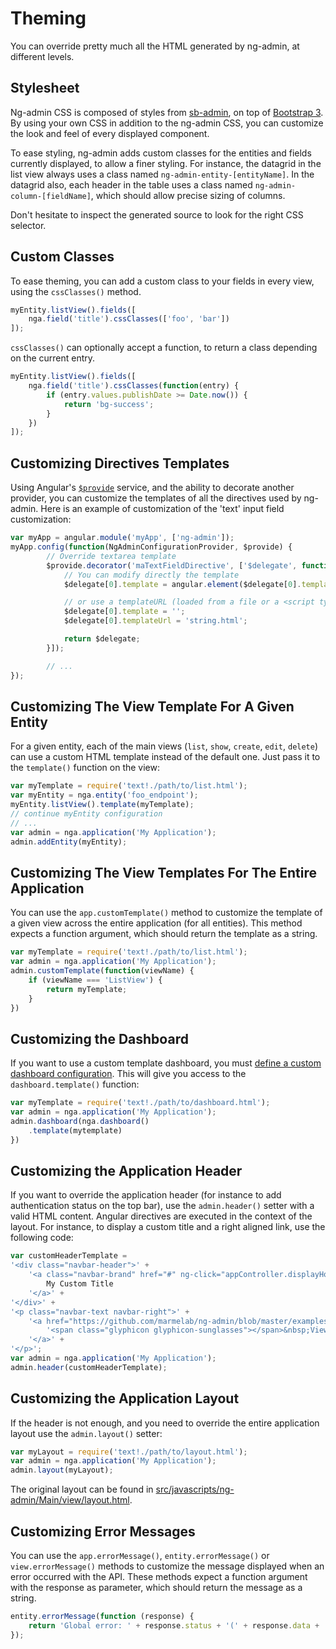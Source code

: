 # Theming

You can override pretty much all the HTML generated by ng-admin, at different levels.

## Stylesheet

Ng-admin CSS is composed of styles from [sb-admin](http://ironsummitmedia.github.io/startbootstrap-sb-admin-2/), on top of [Bootstrap 3](http://getbootstrap.com/). By using your own CSS in addition to the ng-admin CSS, you can customize the look and feel of every displayed component. 

To ease styling, ng-admin adds custom classes for the entities and fields currently displayed, to allow a finer styling. For instance, the datagrid in the list view always uses a class named `ng-admin-entity-[entityName]`. In the datagrid also, each header in the table uses a class named `ng-admin-column-[fieldName]`, which should allow precise sizing of columns. 

Don't hesitate to inspect the generated source to look for the right CSS selector.

## Custom Classes

To ease theming, you can add a custom class to your fields in every view, using the `cssClasses()` method.

```js
myEntity.listView().fields([
    nga.field('title').cssClasses(['foo', 'bar'])
]);
```

`cssClasses()` can optionally accept a function, to return a class depending on the current entry.

```js
myEntity.listView().fields([
    nga.field('title').cssClasses(function(entry) {
        if (entry.values.publishDate >= Date.now()) {
            return 'bg-success';
        }
    })
]);
```

## Customizing Directives Templates

Using Angular's [`$provide`](https://docs.angularjs.org/api/auto/service/$provide) service, and the ability to decorate another provider, you can customize the templates of all the directives used by ng-admin. Here is an example of customization of the 'text' input field customization:

```js
var myApp = angular.module('myApp', ['ng-admin']);
myApp.config(function(NgAdminConfigurationProvider, $provide) {
        // Override textarea template
        $provide.decorator('maTextFieldDirective', ['$delegate', function ($delegate) {
            // You can modify directly the template
            $delegate[0].template = angular.element($delegate[0].template).addClass('MyClass')[0].outerHTML;

            // or use a templateURL (loaded from a file or a <script type="text/ng-template" id="string.html"></script> tag)
            $delegate[0].template = '';
            $delegate[0].templateUrl = 'string.html';

            return $delegate;
        }]);

        // ...
});
```

## Customizing The View Template For A Given Entity

For a given entity, each of the main views (`list`, `show`, `create`, `edit`, `delete`) can use a custom HTML template instead of the default one. Just pass it to the `template()` function on the view:

```js
var myTemplate = require('text!./path/to/list.html');
var myEntity = nga.entity('foo_endpoint');
myEntity.listView().template(myTemplate);
// continue myEntity configuration
// ...
var admin = nga.application('My Application');
admin.addEntity(myEntity);
```

## Customizing The View Templates For The Entire Application

You can use the `app.customTemplate()` method to customize the template of a given view across the entire application (for all entities). This method expects a function argument, which should return the template as a string.

```js
var myTemplate = require('text!./path/to/list.html');
var admin = nga.application('My Application');
admin.customTemplate(function(viewName) {
    if (viewName === 'ListView') {
        return myTemplate;
    }
})
```

## Customizing the Dashboard

If you want to use a custom template dashboard, you must [define a custom dashboard configuration](doc/Dashboard.md). This will give you access to the `dashboard.template()` function:

```js
var myTemplate = require('text!./path/to/dashboard.html');
var admin = nga.application('My Application');
admin.dashboard(nga.dashboard()
    .template(mytemplate)
})
```

## Customizing the Application Header

If you want to override the application header (for instance to add authentication status on the top bar), use the `admin.header()` setter with a valid HTML content. Angular directives are executed in the context of the layout. For instance, to display a custom title and a right aligned link, use the following code:

```js
var customHeaderTemplate =
'<div class="navbar-header">' +
    '<a class="navbar-brand" href="#" ng-click="appController.displayHome()">' +
        My Custom Title
    '</a>' +
'</div>' +
'<p class="navbar-text navbar-right">' +
    '<a href="https://github.com/marmelab/ng-admin/blob/master/examples/blog/config.js">' +
        '<span class="glyphicon glyphicon-sunglasses"></span>&nbsp;View Source' +
    '</a>' +
'</p>';
var admin = nga.application('My Application');
admin.header(customHeaderTemplate);
```

## Customizing the Application Layout

If the header is not enough, and you need to override the entire application layout use the `admin.layout()` setter:

```js
var myLayout = require('text!./path/to/layout.html');
var admin = nga.application('My Application');
admin.layout(myLayout);
```

The original layout can be found in [src/javascripts/ng-admin/Main/view/layout.html](../src/javascripts/ng-admin/Main/view/layout.html).

## Customizing Error Messages

You can use the `app.errorMessage()`, `entity.errorMessage()` or `view.errorMessage()` methods to customize the message displayed when an error occurred with the API. These methods expect a function argument with the response as parameter, which should return the message as a string.

```js
entity.errorMessage(function (response) {
    return 'Global error: ' + response.status + '(' + response.data + ')';
});
```
